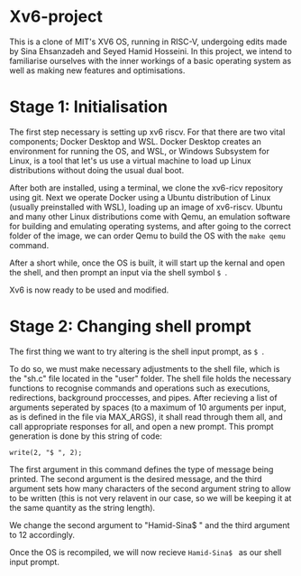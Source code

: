 # Xv6-project

This is a clone of MIT's XV6 OS, running in RISC-V, undergoing edits made by Sina Ehsanzadeh and Seyed Hamid Hosseini.
In this project, we intend to familiarise ourselves with the inner workings of a basic operating system as well as making new features and optimisations.

# Stage 1: Initialisation

The first step necessary is setting up xv6 riscv. For that there are two vital components; Docker Desktop and WSL.
Docker Desktop creates an environment for running the OS, and WSL, or Windows Subsystem for Linux, is a tool that let's us use a virtual machine to load up Linux distributions without doing the usual dual boot.

After both are installed, using a terminal, we clone the xv6-ricv repository using git. Next we operate Docker using a Ubuntu distribution of Linux (usually preinstalled with WSL), loading up an image of xv6-riscv. Ubuntu and many other Linux distributions come with Qemu, an emulation software for building and emulating operating systems, and after going to the correct folder of the image, we can order Qemu to build the OS with the ```make qemu ``` command.

After a short while, once the OS is built, it will start up the kernal and open the shell, and then prompt an input via the shell symbol ```$ ```.

Xv6 is now ready to be used and modified.

# Stage 2: Changing shell prompt

The first thing we want to try altering is the shell input prompt, as ```$ ```.

To do so, we must make necessary adjustments to the shell file, which is the "sh.c" file located in the "user" folder. The shell file holds the necessary functions to recognise commands and operations such as executions, redirections, background proccesses, and pipes. After recieving a list of arguments seperated by spaces (to a maximum of 10 arguments per input, as is defined in the file via MAX_ARGS), it shall read through them all, and call appropriate responses for all, and open a new prompt. This prompt generation is done by this string of code:

```write(2, "$ ", 2);```

The first argument in this command defines the type of message being printed. The second argument is the desired message, and the third argument sets how many characters of the second argument string to allow to be written (this is not very relavent in our case, so we will be keeping it at the same quantity as the string length).

We change the second argument to "Hamid-Sina$ " and the third argument to 12 accordingly.

Once the OS is recompiled, we will now recieve ```Hamid-Sina$ ``` as our shell input prompt.
